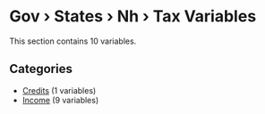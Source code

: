 # Gov › States › Nh › Tax Variables

This section contains 10 variables.

## Categories

- [Credits](credits/index.md) (1 variables)
- [Income](income/index.md) (9 variables)
